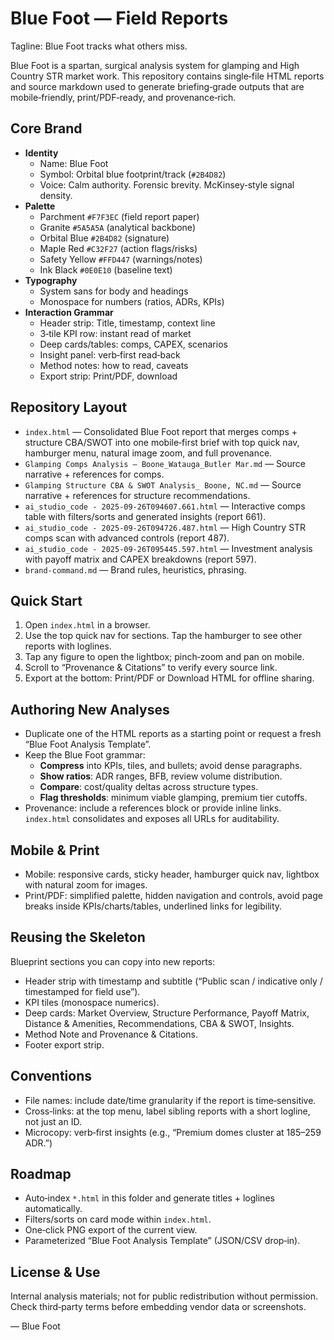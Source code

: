 # Blue Foot — Field Reports

Tagline: Blue Foot tracks what others miss.

Blue Foot is a spartan, surgical analysis system for glamping and High Country STR market work. This repository contains single‑file HTML reports and source markdown used to generate briefing‑grade outputs that are mobile‑friendly, print/PDF‑ready, and provenance‑rich.

## Core Brand

- **Identity**
  - Name: Blue Foot
  - Symbol: Orbital blue footprint/track (`#2B4D82`)
  - Voice: Calm authority. Forensic brevity. McKinsey‑style signal density.
- **Palette**
  - Parchment `#F7F3EC` (field report paper)
  - Granite `#5A5A5A` (analytical backbone)
  - Orbital Blue `#2B4D82` (signature)
  - Maple Red `#C32F27` (action flags/risks)
  - Safety Yellow `#FFD447` (warnings/notes)
  - Ink Black `#0E0E10` (baseline text)
- **Typography**
  - System sans for body and headings
  - Monospace for numbers (ratios, ADRs, KPIs)
- **Interaction Grammar**
  - Header strip: Title, timestamp, context line
  - 3‑tile KPI row: instant read of market
  - Deep cards/tables: comps, CAPEX, scenarios
  - Insight panel: verb‑first read‑back
  - Method notes: how to read, caveats
  - Export strip: Print/PDF, download

## Repository Layout

- `index.html` — Consolidated Blue Foot report that merges comps + structure CBA/SWOT into one mobile‑first brief with top quick nav, hamburger menu, natural image zoom, and full provenance.
- `Glamping Comps Analysis — Boone_Watauga_Butler Mar.md` — Source narrative + references for comps.
- `Glamping Structure CBA & SWOT Analysis_ Boone, NC.md` — Source narrative + references for structure recommendations.
- `ai_studio_code - 2025-09-26T094607.661.html` — Interactive comps table with filters/sorts and generated insights (report 661).
- `ai_studio_code - 2025-09-26T094726.487.html` — High Country STR comps scan with advanced controls (report 487).
- `ai_studio_code - 2025-09-26T095445.597.html` — Investment analysis with payoff matrix and CAPEX breakdowns (report 597).
- `brand-command.md` — Brand rules, heuristics, phrasing.

## Quick Start

1. Open `index.html` in a browser.
2. Use the top quick nav for sections. Tap the hamburger to see other reports with loglines.
3. Tap any figure to open the lightbox; pinch‑zoom and pan on mobile.
4. Scroll to “Provenance & Citations” to verify every source link.
5. Export at the bottom: Print/PDF or Download HTML for offline sharing.

## Authoring New Analyses

- Duplicate one of the HTML reports as a starting point or request a fresh “Blue Foot Analysis Template”.
- Keep the Blue Foot grammar:
  - **Compress** into KPIs, tiles, and bullets; avoid dense paragraphs.
  - **Show ratios**: ADR ranges, BFB, review volume distribution.
  - **Compare**: cost/quality deltas across structure types.
  - **Flag thresholds**: minimum viable glamping, premium tier cutoffs.
- Provenance: include a references block or provide inline links. `index.html` consolidates and exposes all URLs for auditability.

## Mobile & Print

- Mobile: responsive cards, sticky header, hamburger quick nav, lightbox with natural zoom for images.
- Print/PDF: simplified palette, hidden navigation and controls, avoid page breaks inside KPIs/charts/tables, underlined links for legibility.

## Reusing the Skeleton

Blueprint sections you can copy into new reports:
- Header strip with timestamp and subtitle (“Public scan / indicative only / timestamped for field use”).
- KPI tiles (monospace numerics).
- Deep cards: Market Overview, Structure Performance, Payoff Matrix, Distance & Amenities, Recommendations, CBA & SWOT, Insights.
- Method Note and Provenance & Citations.
- Footer export strip.

## Conventions

- File names: include date/time granularity if the report is time‑sensitive.
- Cross‑links: at the top menu, label sibling reports with a short logline, not just an ID.
- Microcopy: verb‑first insights (e.g., “Premium domes cluster at $185–$259 ADR.”)

## Roadmap

- Auto‑index `*.html` in this folder and generate titles + loglines automatically.
- Filters/sorts on card mode within `index.html`.
- One‑click PNG export of the current view.
- Parameterized “Blue Foot Analysis Template” (JSON/CSV drop‑in).

## License & Use

Internal analysis materials; not for public redistribution without permission. Check third‑party terms before embedding vendor data or screenshots.

— Blue Foot
